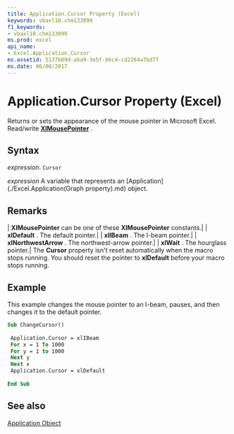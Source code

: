 ```yaml
---
title: Application.Cursor Property (Excel)
keywords: vbaxl10.chm133099
f1_keywords:
- vbaxl10.chm133099
ms.prod: excel
api_name:
- Excel.Application.Cursor
ms.assetid: 5137b89d-aba9-3e5f-b6c4-cd2264a7bd7f
ms.date: 06/08/2017
---
```



# Application.Cursor Property (Excel)

Returns or sets the appearance of the mouse pointer in Microsoft Excel. Read/write  **[XlMousePointer](Excel.XlMousePointer.md)** .


## Syntax

 _expression_. `Cursor`

 _expression_ A variable that represents an [Application](./Excel.Application(Graph property).md) object.


## Remarks



| **XlMousePointer** can be one of these **XlMousePointer** constants.|
| **xlDefault** . The default pointer.|
| **xlIBeam** . The I-beam pointer.|
| **xlNorthwestArrow** . The northwest-arrow pointer.|
| **xlWait** . The hourglass pointer.|
The  **Cursor** property isn't reset automatically when the macro stops running. You should reset the pointer to **xlDefault** before your macro stops running.


## Example

This example changes the mouse pointer to an I-beam, pauses, and then changes it to the default pointer.


```vb
Sub ChangeCursor() 
 
 Application.Cursor = xlIBeam 
 For x = 1 To 1000 
 For y = 1 to 1000 
 Next y 
 Next x 
 Application.Cursor = xlDefault 
 
End Sub
```


## See also


[Application Object](Excel.Application(objec).md)

